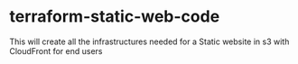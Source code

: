 # terraform-static-web-code
This will create all the infrastructures needed for a Static website in s3 with CloudFront for end users 
